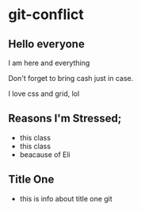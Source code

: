 # git-conflict

## Hello everyone

I am here and everything

Don't forget to bring cash just in case.

I love css and grid, lol 

## Reasons I'm Stressed;
- this class
- this class
- beacause of Eli

## Title One
- this is info about title one git